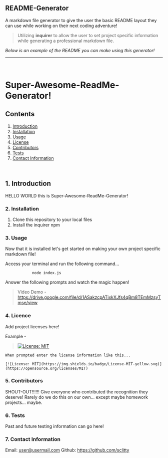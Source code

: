 ## README-Generator

A markdown file generator to give the user the basic README layout they can use while working on their next coding adventure!

>Utilizing **inquirer** to allow the user to set project specific information while    generating a professional markdown file. 

*Below is an example of the README you can make using this generator!*

---------------------------------------------------------------------------------------
<br>

# Super-Awesome-ReadMe-Generator!

## Contents 

1. [ Introduction ](#intro)
2. [ Installation ](#install)
3. [ Usage ](#usage)
4. [ License ](#license)
5. [ Contributors ](#contributing)
6. [ Tests ](#tests)
7. [ Contact Information ](#questions)

<br>

<a name="intro"></a>
## 1. Introduction

HELLO WORLD this is Super-Awesome-ReadMe-Generator!

<a name="install"></a>
### 2. Installation

1. Clone this repository to your local files
2. Install the inquirer npm 



<a name="usage"></a>
### 3. Usage

Now that it is installed let's get started on making your own project specific markdown file!

Access your terminal and run the following command...

                node index.js

Answer the following prompts and watch the magic happen!

> Video Demo - https://drive.google.com/file/d/1ASakzcpATixkXJfs4qBm8TEmMzsyTmse/view


<a name="license"></a>
### 4. Licence

Add project licenses here!

Example -

>[![License: MIT](https://img.shields.io/badge/License-MIT-yellow.svg)](https://opensource.org/licenses/MIT)

    When prompted enter the license information like this...

    [![License: MIT](https://img.shields.io/badge/License-MIT-yellow.svg)](https://opensource.org/licenses/MIT)



<a name="contributing"></a>
### 5. Contributors

SHOUT-OUT!!!!!!
Give everyone who contributed the recognition they deserve! Rarely do we do this on our own... except maybe homework projects... maybe. 

<a name="tests"></a>
### 6. Tests

Past and future testing information can go here!



<a name="questions"></a>
### 7. Contact Information

Email: user@usermail.com
Github: https://github.com/sclitty


